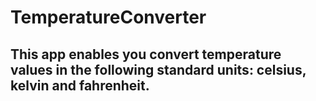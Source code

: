 # TemperatureConverter

## This app enables you convert temperature values in the following standard units: celsius, kelvin and fahrenheit.